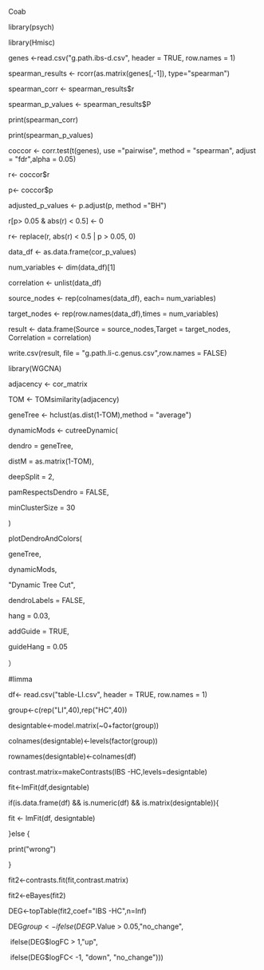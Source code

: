 Coab

 library(psych)

 library(Hmisc)

 genes <-read.csv("g.path.ibs-d.csv", header = TRUE, row.names = 1)

 spearman_results <- rcorr(as.matrix(genes[,-1]), type="spearman")

 spearman_corr <- spearman_results$r

 spearman_p_values <- spearman_results$P

 print(spearman_corr)

 print(spearman_p_values)

 coccor <- corr.test(t(genes), use ="pairwise", method = "spearman", adjust = "fdr",alpha = 0.05)

 r<- coccor$r

 p<- coccor$p 

 adjusted_p_values <- p.adjust(p, method ="BH")

 r[p> 0.05 & abs(r) < 0.5] <- 0

 r<- replace(r, abs(r) < 0.5 | p > 0.05, 0)

 data_df <- as.data.frame(cor_p_values)

 num_variables <- dim(data_df)[1]

 correlation <- unlist(data_df)

 source_nodes <- rep(colnames(data_df), each= num_variables)

 target_nodes <- rep(row.names(data_df),times = num_variables)

 result <- data.frame(Source = source_nodes,Target = target_nodes, Correlation = correlation)

 write.csv(result, file = "g.path.li-c.genus.csv",row.names = FALSE)

 

library(WGCNA)

adjacency <- cor_matrix

TOM <- TOMsimilarity(adjacency)

geneTree <- hclust(as.dist(1-TOM),method = "average")

dynamicMods <- cutreeDynamic(

 dendro = geneTree,

 distM = as.matrix(1-TOM),

 deepSplit = 2,

 pamRespectsDendro = FALSE,

 minClusterSize = 30

)

plotDendroAndColors(

 geneTree,

 dynamicMods,

 "Dynamic Tree Cut",

 dendroLabels = FALSE,

 hang = 0.03,

 addGuide = TRUE,

 guideHang = 0.05

）

 

\#limma

 df<- read.csv("table-LI.csv", header = TRUE, row.names = 1)   

 group<-c(rep("LI",40),rep("HC",40))

 designtable<-model.matrix(~0+factor(group))

 colnames(designtable)<-levels(factor(group))

 rownames(designtable)<-colnames(df) 

 contrast.matrix=makeContrasts(IBS -HC,levels=designtable)

 fit<-lmFit(df,designtable) 

 if(is.data.frame(df) && is.numeric(df) && is.matrix(designtable)){

  fit <- lmFit(df, designtable)

 }else {

  print("wrong")

 } 

 fit2<-contrasts.fit(fit,contrast.matrix)

 fit2<-eBayes(fit2)

 DEG<-topTable(fit2,coef="IBS -HC",n=Inf) 

 DEG$group <- ifelse(DEG$P.Value > 0.05,"no_change",

​                     ifelse(DEG$logFC > 1,"up",

​                            ifelse(DEG$logFC< -1, "down", "no_change")))